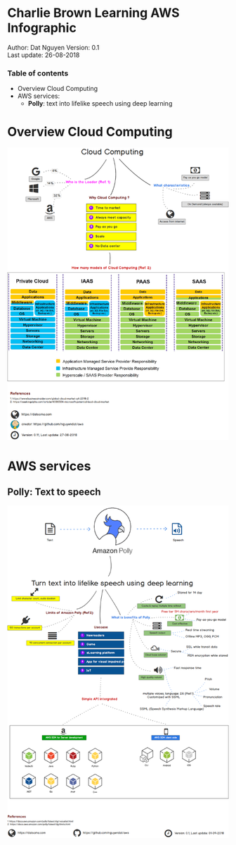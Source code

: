 # Charlie Brown Learning AWS Infographic  
Author: Dat Nguyen
Version: 0.1  
Last update: 26-08-2018  

### Table of contents
 * Overview Cloud Computing
 * AWS services:
     - **Polly**: text into lifelike speech using deep learning

# Overview Cloud Computing
![1. Overview Cloud Computing](./books/1.overview_cloud_computing.png)
  
  
  
  
# AWS services
## Polly: Text to speech
![2. Polly text to speech](./books/AWS_Services_Polly.png)
